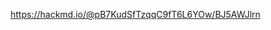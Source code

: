 <p><a href="https://hackmd.io/@pB7KudSfTzqqC9fT6L6YOw/BJ5AWJlrn">https://hackmd.io/@pB7KudSfTzqqC9fT6L6YOw/BJ5AWJlrn</a></p>